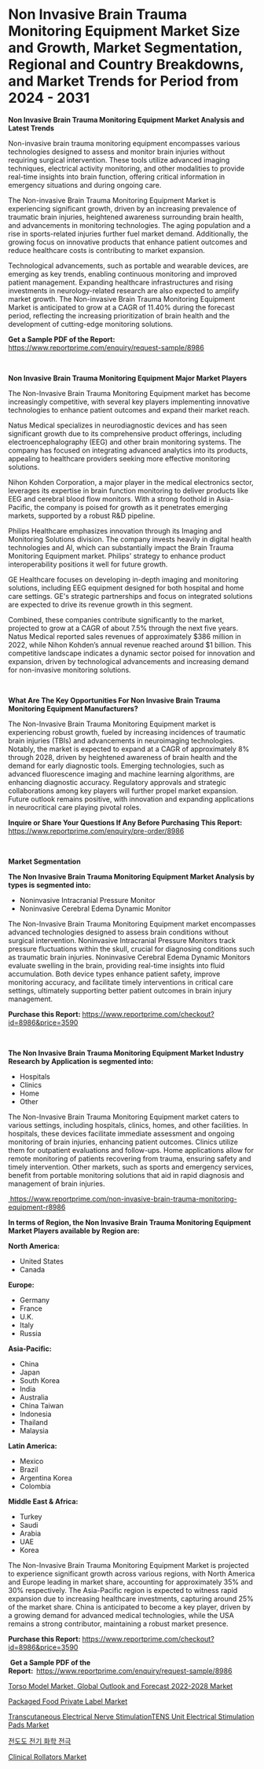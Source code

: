 <p><h1>Non Invasive Brain Trauma Monitoring Equipment Market Size and Growth, Market Segmentation, Regional and Country Breakdowns, and Market Trends for Period from 2024 -  2031</h1></p><p><strong>Non Invasive Brain Trauma Monitoring Equipment Market Analysis and Latest Trends</strong></p>
<p><p>Non-invasive brain trauma monitoring equipment encompasses various technologies designed to assess and monitor brain injuries without requiring surgical intervention. These tools utilize advanced imaging techniques, electrical activity monitoring, and other modalities to provide real-time insights into brain function, offering critical information in emergency situations and during ongoing care.</p><p>The Non-invasive Brain Trauma Monitoring Equipment Market is experiencing significant growth, driven by an increasing prevalence of traumatic brain injuries, heightened awareness surrounding brain health, and advancements in monitoring technologies. The aging population and a rise in sports-related injuries further fuel market demand. Additionally, the growing focus on innovative products that enhance patient outcomes and reduce healthcare costs is contributing to market expansion.</p><p>Technological advancements, such as portable and wearable devices, are emerging as key trends, enabling continuous monitoring and improved patient management. Expanding healthcare infrastructures and rising investments in neurology-related research are also expected to amplify market growth. The Non-invasive Brain Trauma Monitoring Equipment Market is anticipated to grow at a CAGR of 11.40% during the forecast period, reflecting the increasing prioritization of brain health and the development of cutting-edge monitoring solutions.</p></p>
<p><strong>Get a Sample PDF of the Report:&nbsp;</strong> <a href="https://www.reportprime.com/enquiry/request-sample/8986">https://www.reportprime.com/enquiry/request-sample/8986</a></p>
<p>&nbsp;</p>
<p><strong>Non Invasive Brain Trauma Monitoring Equipment Major Market Players</strong></p>
<p><p>The Non-Invasive Brain Trauma Monitoring Equipment market has become increasingly competitive, with several key players implementing innovative technologies to enhance patient outcomes and expand their market reach. </p><p>Natus Medical specializes in neurodiagnostic devices and has seen significant growth due to its comprehensive product offerings, including electroencephalography (EEG) and other brain monitoring systems. The company has focused on integrating advanced analytics into its products, appealing to healthcare providers seeking more effective monitoring solutions.</p><p>Nihon Kohden Corporation, a major player in the medical electronics sector, leverages its expertise in brain function monitoring to deliver products like EEG and cerebral blood flow monitors. With a strong foothold in Asia-Pacific, the company is poised for growth as it penetrates emerging markets, supported by a robust R&D pipeline.</p><p>Philips Healthcare emphasizes innovation through its Imaging and Monitoring Solutions division. The company invests heavily in digital health technologies and AI, which can substantially impact the Brain Trauma Monitoring Equipment market. Philips' strategy to enhance product interoperability positions it well for future growth.</p><p>GE Healthcare focuses on developing in-depth imaging and monitoring solutions, including EEG equipment designed for both hospital and home care settings. GE's strategic partnerships and focus on integrated solutions are expected to drive its revenue growth in this segment.</p><p>Combined, these companies contribute significantly to the market, projected to grow at a CAGR of about 7.5% through the next five years. Natus Medical reported sales revenues of approximately $386 million in 2022, while Nihon Kohden’s annual revenue reached around $1 billion. This competitive landscape indicates a dynamic sector poised for innovation and expansion, driven by technological advancements and increasing demand for non-invasive monitoring solutions.</p></p>
<p>&nbsp;</p>
<p><strong>What Are The Key Opportunities For Non Invasive Brain Trauma Monitoring Equipment Manufacturers?</strong></p>
<p><p>The Non-Invasive Brain Trauma Monitoring Equipment market is experiencing robust growth, fueled by increasing incidences of traumatic brain injuries (TBIs) and advancements in neuroimaging technologies. Notably, the market is expected to expand at a CAGR of approximately 8% through 2028, driven by heightened awareness of brain health and the demand for early diagnostic tools. Emerging technologies, such as advanced fluorescence imaging and machine learning algorithms, are enhancing diagnostic accuracy. Regulatory approvals and strategic collaborations among key players will further propel market expansion. Future outlook remains positive, with innovation and expanding applications in neurocritical care playing pivotal roles.</p></p>
<p><strong>Inquire or Share Your Questions If Any Before Purchasing This Report:</strong> <a href="https://www.reportprime.com/enquiry/pre-order/8986">https://www.reportprime.com/enquiry/pre-order/8986</a></p>
<p>&nbsp;</p>
<p><strong>Market Segmentation</strong></p>
<p><strong>The Non Invasive Brain Trauma Monitoring Equipment Market Analysis by types is segmented into:</strong></p>
<p><ul><li>Noninvasive Intracranial Pressure Monitor</li><li>Noninvasive Cerebral Edema Dynamic Monitor</li></ul></p>
<p><p>The Non-Invasive Brain Trauma Monitoring Equipment market encompasses advanced technologies designed to assess brain conditions without surgical intervention. Noninvasive Intracranial Pressure Monitors track pressure fluctuations within the skull, crucial for diagnosing conditions such as traumatic brain injuries. Noninvasive Cerebral Edema Dynamic Monitors evaluate swelling in the brain, providing real-time insights into fluid accumulation. Both device types enhance patient safety, improve monitoring accuracy, and facilitate timely interventions in critical care settings, ultimately supporting better patient outcomes in brain injury management.</p></p>
<p><strong>Purchase this Report:&nbsp;</strong><a href="https://www.reportprime.com/checkout?id=8986&price=3590">https://www.reportprime.com/checkout?id=8986&price=3590</a></p>
<p>&nbsp;</p>
<p><strong>The Non Invasive Brain Trauma Monitoring Equipment Market Industry Research by Application is segmented into:</strong></p>
<p><ul><li>Hospitals</li><li>Clinics</li><li>Home</li><li>Other</li></ul></p>
<p><p>The Non-Invasive Brain Trauma Monitoring Equipment market caters to various settings, including hospitals, clinics, homes, and other facilities. In hospitals, these devices facilitate immediate assessment and ongoing monitoring of brain injuries, enhancing patient outcomes. Clinics utilize them for outpatient evaluations and follow-ups. Home applications allow for remote monitoring of patients recovering from trauma, ensuring safety and timely intervention. Other markets, such as sports and emergency services, benefit from portable monitoring solutions that aid in rapid diagnosis and management of brain injuries.</p></p>
<p><a href="https://www.reportprime.com/non-invasive-brain-trauma-monitoring-equipment-r8986">&nbsp;https://www.reportprime.com/non-invasive-brain-trauma-monitoring-equipment-r8986</a></p>
<p><strong>In terms of Region, the Non Invasive Brain Trauma Monitoring Equipment Market Players available by Region are:</strong></p>
<p>
    <p> <strong> North America: </strong>
        <ul>
            <li>United States</li>
            <li>Canada</li>
        </ul>
        </p> 
    <p> <strong> Europe: </strong>
        <ul>
            <li>Germany</li>
            <li>France</li>
            <li>U.K.</li>
            <li>Italy</li>
            <li>Russia</li>
        </ul>
        </p> 
    <p> <strong> Asia-Pacific: </strong>
        <ul>
            <li>China</li>
            <li>Japan</li>
            <li>South Korea</li>
            <li>India</li>
            <li>Australia</li>
            <li>China Taiwan</li>
            <li>Indonesia</li>
            <li>Thailand</li>
            <li>Malaysia</li>
        </ul>
        </p> 
    <p> <strong> Latin America: </strong>
        <ul>
            <li>Mexico</li>
            <li>Brazil</li>
            <li>Argentina Korea</li>
            <li>Colombia</li>
        </ul>
        </p> 
    <p> <strong> Middle East & Africa: </strong>
        <ul>
            <li>Turkey</li>
            <li>Saudi</li>
            <li>Arabia</li>
            <li>UAE</li>
            <li>Korea</li>
        </ul>
    </p>
    </p>
<p><p>The Non-Invasive Brain Trauma Monitoring Equipment Market is projected to experience significant growth across various regions, with North America and Europe leading in market share, accounting for approximately 35% and 30% respectively. The Asia-Pacific region is expected to witness rapid expansion due to increasing healthcare investments, capturing around 25% of the market share. China is anticipated to become a key player, driven by a growing demand for advanced medical technologies, while the USA remains a strong contributor, maintaining a robust market presence.</p></p>
<p><strong>Purchase this Report: </strong><a href="https://www.reportprime.com/checkout?id=8986&price=3590">https://www.reportprime.com/checkout?id=8986&price=3590</a></p>
<p>&nbsp;<strong>Get a Sample PDF of the Report:&nbsp;&nbsp;</strong><a href="https://www.reportprime.com/enquiry/request-sample/8986">https://www.reportprime.com/enquiry/request-sample/8986</a></p>
<p><strong></strong></p>
<p><p><a href="https://medium.com/@penelope.lee568/what-is-torso-model-market-global-outlook-and-forecast-2022-2028-market-ee2d34c391e9">Torso Model Market, Global Outlook and Forecast 2022-2028 Market</a></p><p><a href="https://issuu.com/reportprime-2/docs/packaged-food-private-label-market-_ffc42edf0cf33b">Packaged Food Private Label Market</a></p><p><a href="https://github.com/NathanCarter327/Market-Research-Report-List-1/blob/main/transcutaneous-electrical-nerve-stimulationtens-unit-electrical-stimulation-pads-market.md">Transcutaneous Electrical Nerve StimulationTENS Unit Electrical Stimulation Pads Market</a></p><p><a href="https://medium.com/@joespinka88967/%EC%84%B8%EA%B3%84-conductivity-electrochemical-electrodes-market-%EC%9D%80-2024%EC%97%90%EC%84%9C-2031%EB%A1%9C-%EC%97%B0%ED%8F%89%EA%B7%A0-%EC%A6%9D%EA%B0%80%EC%9C%A8%EC%9D%84-%EB%B3%B4%EC%9D%BC-%EA%B2%83%EC%9C%BC%EB%A1%9C-%EC%98%88%EC%83%81%EB%90%A9%EB%8B%88%EB%8B%A4-109dbce57049">전도도 전기 화학 전극</a></p><p><a href="https://www.linkedin.com/pulse/clinical-rollators-market-trends-growth-outlook-2024-2031-ideauda-gcuuf?trackingId=MIioz75yS0adTAe0xMFyXA%3D%3D">Clinical Rollators Market</a></p></p>